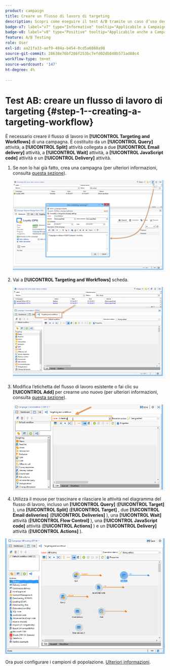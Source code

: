 ```yaml
---
product: campaign
title: Creare un flusso di lavoro di targeting
description: Scopri come eseguire il test A/B tramite un caso d’uso dedicato
badge-v7: label="v7" type="Informative" tooltip="Applicabile a Campaign Classic v7"
badge-v8: label="v8" type="Positive" tooltip="Applicabile anche a Campaign v8"
feature: A/B Testing
role: User
exl-id: aa21fa33-aef9-484a-b454-0cd5a6868a98
source-git-commit: 28638e76bf286f253bc7efd02db848b571ad88c4
workflow-type: tm+mt
source-wordcount: '147'
ht-degree: 4%

---
```


# Test AB: creare un flusso di lavoro di targeting {#step-1--creating-a-targeting-workflow}

È necessario creare il flusso di lavoro in **[!UICONTROL Targeting and Workflows]** di una campagna. È costituito da un **[!UICONTROL Query]** attività, a **[!UICONTROL Split]** attività collegata a due **[!UICONTROL Email delivery]** attività, a **[!UICONTROL Wait]** attività, a **[!UICONTROL JavaScript code]** attività e un **[!UICONTROL Delivery]** attività.

1. Se non lo hai già fatto, crea una campagna (per ulteriori informazioni, consulta [questa sezione](../../campaign/using/setting-up-marketing-campaigns.md#creating-a-campaign)).

   ![](assets/use_case_abtesting_targetwkfl_001.png)

1. Vai a **[!UICONTROL Targeting and Workflows]** scheda.

   ![](assets/use_case_abtesting_targetwkfl_002.png)

1. Modifica l’etichetta del flusso di lavoro esistente o fai clic su **[!UICONTROL Add]** per crearne uno nuovo (per ulteriori informazioni, consulta [questa sezione](../../campaign/using/marketing-campaign-deliveries.md#selecting-the-target-population)).

   ![](assets/use_case_abtesting_targetwkfl_003.png)

1. Utilizza il mouse per trascinare e rilasciare le attività nel diagramma del flusso di lavoro, incluso un **[!UICONTROL Query]** (**[!UICONTROL Target]** ), una **[!UICONTROL Split]** (**[!UICONTROL Target]** , due **[!UICONTROL Email deliveries]** (**[!UICONTROL Deliveries]** ), una **[!UICONTROL Wait]** attività (**[!UICONTROL Flow Control]** ), una **[!UICONTROL JavaScript code]** attività (**[!UICONTROL Actions]** ) e un **[!UICONTROL Delivery]** attività (**[!UICONTROL Actions]** ).

![](assets/use_case_abtesting_targetwkfl_004.png)

Ora puoi configurare i campioni di popolazione. [Ulteriori informazioni](a-b-testing-uc-population-samples.md).
